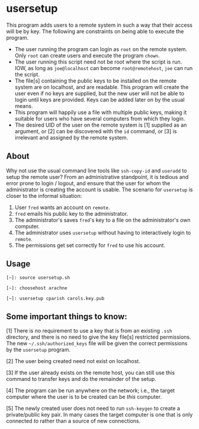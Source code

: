 # usersetup

This program adds users to a remote system in such a way that their
access will be by key. The following are constraints on being able to
execute the program.

- The user running the program can login as `root` on the remote system.
    Only `root` can create users and execute the program `chown`.
- The user running this script need not be root where the script is run. IOW,
    as long as `joe@localhost` can become `root@remotehost`, `joe` can run the script.
- The file[s] containing the public keys to be installed on the remote
    system are on localhost, and are readable. This program will create the
    user even if no keys are supplied, but the new user will not be able
    to login until keys are provided. Keys can be added later on by the
    usual means.
- This program will happily use a file with multiple public keys, making
    it suitable for users who have several computers from which they login.
- The desired UID of the user on the remote system is [1] supplied as an
    argument, or [2] can be discovered with the `id` command, or [3] is
    irrelevant and assigned by the remote system.

## About

Why not use the usual command line tools like `ssh-copy-id` and `useradd`
to setup the remote user? From an administrative standpoint, it is tedious
and error prone to login / logout, and ensure that the user for whom
the administrator is creating the account is usable.  The scenario for
`usersetup` is closer to the informal situation:

1. User `fred` wants an account on `remote`.
2. `fred` emails his public key to the administrator.
3. The administrator's saves `fred`'s key to a file on the administrator's own computer.
4. The administrator uses `usersetup` without having to interactively login to `remote`.
5. The permissions get set correctly for `fred` to use his account.

## Usage

```
[~]: source usersetup.sh

[~]: choosehost arachne

[~]: usersetup cparish carols.key.pub

```

## Some important things to know:

[1] There is no requirement to use a key that is from an existing `.ssh`
directory, and there is no need to give the key file[s] restricted
permissions. The new `~/.ssh/authorized_keys` file will be given the
correct permissions by the `usersetup` program.

[2] The user being created need not exist on localhost.

[3] If the user already exists on the remote host, you can still use
this command to transfer keys and do the remainder of the setup.

[4] The program can be run anywhere on the network; i.e., the target
computer where the user is to be created can be *this* computer.

[5] The newly created user does not need to run `ssh-keygen` to create
a private/public key pair. In many cases the target computer is one that
is only connected *to* rather than a source of new connections.

